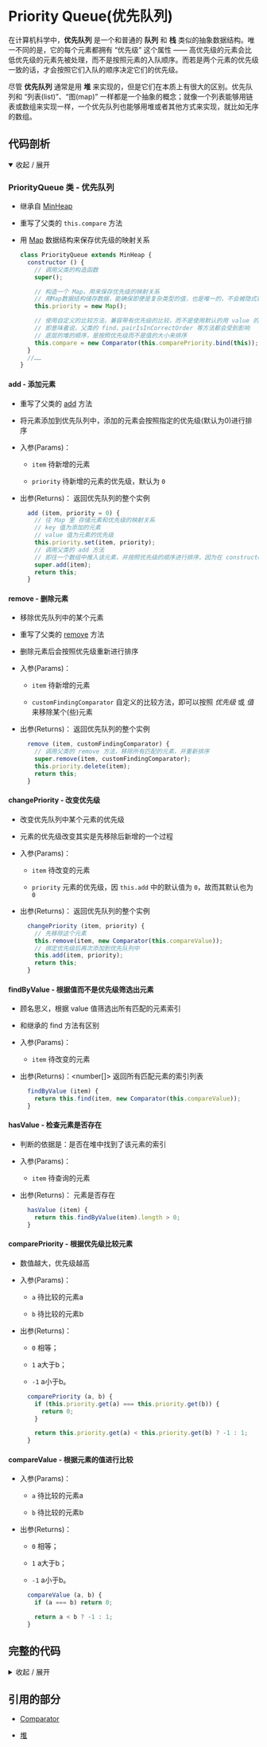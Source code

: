 # Priority Queue(优先队列)
在计算机科学中，**优先队列** 是一个和普通的 **队列** 和 **栈** 类似的抽象数据结构。唯一不同的是，它的每个元素都拥有 “优先级” 这个属性 —— 高优先级的元素会比低优先级的元素先被处理，而不是按照元素的入队顺序。而若是两个元素的优先级一致的话，才会按照它们入队的顺序决定它们的优先级。

尽管 **优先队列** 通常是用 **堆** 来实现的，但是它们在本质上有很大的区别。优先队列和 “列表(list)”、“图(map)” 一样都是一个抽象的概念；就像一个列表能够用链表或数组来实现一样，一个优先队列也能够用堆或者其他方式来实现，就比如无序的数组。

## 代码剖析
<details open>
<summary>收起 / 展开</summary>

### PriorityQueue 类 - 优先队列
- 继承自 [MinHeap](https://github.com/BobbyLH/ReadingNotes---JS-Algorithms/blob/master/data-structures/Heap.md#minheap-%E7%B1%BB---%E5%B0%8F%E5%A0%86)

- 重写了父类的 `this.compare` 方法

- 用 [Map](https://developer.mozilla.org/en-US/docs/Web/JavaScript/Reference/Global_Objects/Map) 数据结构来保存优先级的映射关系

  ```js
  class PriorityQueue extends MinHeap {
    constructor () {
      // 调用父类的构造函数
      super();

      // 构造一个 Map，用来保存优先级的映射关系
      // 用Map数据结构储存数据，能确保即便是复杂类型的值，也是唯一的，不会被隐式转换
      this.priority = new Map();

      // 使用自定义的比较方法，兼容带有优先级的比较，而不是使用默认的用 value 的大小来进行比较
      // 即意味着说，父类的 find、pairIsInCorrectOrder 等方法都会受到影响
      // 底层的堆的顺序，是按照优先级而不是值的大小来排序
      this.compare = new Comparator(this.comparePriority.bind(this));
    }
    //……
  }
  ```

#### add - 添加元素
- 重写了父类的 [add](https://github.com/BobbyLH/ReadingNotes---JS-Algorithms/blob/master/data-structures/Heap.md#add---%E6%B7%BB%E5%8A%A0%E8%8A%82%E7%82%B9%E5%88%B0%E5%A0%86%E4%B8%AD) 方法

- 将元素添加到优先队列中，添加的元素会按照指定的优先级(默认为0)进行排序

- 入参(Params)：
    - `item` <any> 待新增的元素

    - `priority` <number> 待新增的元素的优先级，默认为 `0`

- 出参(Returns)：<PriorityQueue> 返回优先队列的整个实例

  ```js
    add (item, priority = 0) {
      // 往 Map 里 存储元素和优先级的映射关系
      // key 值为添加的元素
      // value 值为元素的优先级
      this.priority.set(item, priority);
      // 调用父类的 add 方法
      // 即往一个数组中推入该元素，并按照优先级的顺序进行排序，因为在 constructor 里面已经重新了 this.compare
      super.add(item);
      return this;
    }
  ```

#### remove - 删除元素
- 移除优先队列中的某个元素

- 重写了父类的 [remove](https://github.com/BobbyLH/ReadingNotes---JS-Algorithms/blob/master/data-structures/Heap.md#remove---%E6%A0%B9%E6%8D%AE%E4%BC%A0%E5%85%A5%E7%9A%84%E8%8A%82%E7%82%B9%E5%88%A0%E9%99%A4%E5%85%B6%E5%9C%A8%E5%A0%86%E4%B8%AD%E6%89%80%E5%AF%B9%E5%BA%94%E7%9A%84%E5%85%A8%E9%83%A8%E8%8A%82%E7%82%B9) 方法

- 删除元素后会按照优先级重新进行排序

- 入参(Params)：
    - `item` <any> 待新增的元素

    - `customFindingComparator` <Comparator> 自定义的比较方法，即可以按照 *优先级* 或 *值* 来移除某个(些)元素

- 出参(Returns)：<PriorityQueue> 返回优先队列的整个实例

  ```js
    remove (item, customFindingComparator) {
      // 调用父类的 remove 方法，移除所有匹配的元素，并重新排序
      super.remove(item, customFindingComparator);
      this.priority.delete(item);
      return this;
    }
  ```

#### changePriority - 改变优先级
- 改变优先队列中某个元素的优先级

- 元素的优先级改变其实是先移除后新增的一个过程

- 入参(Params)：
    - `item` <any> 待改变的元素

    - `priority` <number> 元素的优先级，因 `this.add` 中的默认值为 `0`，故而其默认也为 `0`

- 出参(Returns)：<PriorityQueue> 返回优先队列的整个实例

  ```js
    changePriority (item, priority) {
      // 先移除这个元素
      this.remove(item, new Comparator(this.compareValue));
      // 绑定优先级后再次添加到优先队列中
      this.add(item, priority);
      return this;
    }
  ```

#### findByValue - 根据值而不是优先级筛选出元素
- 顾名思义，根据 value 值筛选出所有匹配的元素索引

- 和继承的 find 方法有区别

- 入参(Params)：
    - `item` <any> 待改变的元素

- 出参(Returns)：<number[]> 返回所有匹配元素的索引列表

  ```js
    findByValue (item) {
      return this.find(item, new Comparator(this.compareValue));
    }
  ```

#### hasValue - 检查元素是否存在
- 判断的依据是：是否在堆中找到了该元素的索引

- 入参(Params)：
    - `item` <any> 待查询的元素

- 出参(Returns)：<boolean> 元素是否存在

  ```js
    hasValue (item) {
      return this.findByValue(item).length > 0;
    }
  ```

#### comparePriority - 根据优先级比较元素
- 数值越大，优先级越高

- 入参(Params)：
    - `a` <any> 待比较的元素a

    - `b` <any> 待比较的元素b

- 出参(Returns)：<number>
    - `0` 相等；

    - `1` a大于b；

    - `-1` a小于b。

  ```js
    comparePriority (a, b) {
      if (this.priority.get(a) === this.priority.get(b)) {
        return 0;
      }

      return this.priority.get(a) < this.priority.get(b) ? -1 : 1;
    }
  ```

#### compareValue - 根据元素的值进行比较
- 入参(Params)：
    - `a` <any> 待比较的元素a

    - `b` <any> 待比较的元素b

- 出参(Returns)：<number>
    - `0` 相等；

    - `1` a大于b；

    - `-1` a小于b。

  ```js
    compareValue (a, b) {
      if (a === b) return 0;

      return a < b ? -1 : 1;
    }
  ```
</details>

## 完整的代码
<details>
<summary>收起 / 展开</summary>

```js
import { MinHeap } from './Heap';
import Comparator from '../../utils/comparator';

export default class PriorityQueue extends MinHeap {
  constructor () {
    super();

    this.priority = new Map();
    this.compare = new Comparator(this.comparePriority.bind(this));
  }

  add (item, priority = 0) {
    this.priority.set(item, priority);
    super.add(item);
    return this;
  }

  remove (item, customFindingComparator) {
    super.remove(item, customFindingComparator);
    this.priority.delete(item);
    return this;
  }

  changePriority (item, priority) {
    this.remove(item, new Comparator(this.compareValue));
    this.add(item, priority);
    return this;
  }

  findByValue (item) {
    return this.find(item, new Comparator(this.compareValue));
  }

  hasValue (item) {
    return this.findByValue(item).length > 0;
  }

  comparePriority (a, b) {
    if (this.priority.get(a) === this.priority.get(b)) {
      return 0;
    }

    return this.priority.get(a) < this.priority.get(b) ? -1 : 1;
  }

  compareValue (a, b) {
    if (a === b) return 0;

    return a < b ? -1 : 1;
  }
}
```
</details>

## 引用的部分
- [Comparator](../utils/comparator.md)

- [堆](./Heap.md)